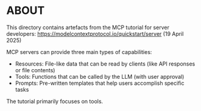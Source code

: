 # ABOUT

This directory contains artefacts from the MCP tutorial for server developers: https://modelcontextprotocol.io/quickstart/server (19 April 2025)

MCP servers can provide three main types of capabilities:
- Resources: File-like data that can be read by clients (like API responses or file contents)
- Tools: Functions that can be called by the LLM (with user approval)
- Prompts: Pre-written templates that help users accomplish specific tasks

The tutorial primarily focuses on tools.